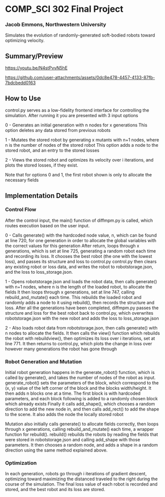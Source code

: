 # COMP_SCI 302 Final Project
### Jacob Emmons, Northwestern University

Simulates the evolution of randomly-generated soft-bodied robots toward optimizing velocity.

## Summary/Preview
https://youtu.be/N4stPvvN5hE

https://github.com/user-attachments/assets/0dc8e478-4457-4133-87fb-7bdcbedd0163

## How to Use
control.py serves as a low-fidelity frontend interface for controlling the simulation. After running it you are presented with 3 input options

0 - Generates an initial generation with n nodes for x generations
This option deletes any data stored from previous robots


1 - Mutates the stored robot by generating x mutants with n+1 nodes, where n is the number of nodes of the stored robot
This option adds a node to the stored robot, and an entry to the stored losses


2 - Views the stored robot and optimizes its velocity over i iterations, and plots the stored losses, if they exist.

Note that for options 0 and 1, the first robot shown is only to allocate the necessary fields


## Implementation Details

### Control Flow
After the control input, the main() function of diffmpm.py is called, which routes execution based on the user input. 

0 - Calls generate() with the hardcoded node value, n, which can be found at line 720, for one generation in order to allocate the global variables with the correct values for this generation
After return, loops through x generations, which is set at line 725, generating a random robot each time and recording its loss. It chooses the best robot (the one with the lowest loss), and passes its structure and loss to control.py
control.py then clears any existing robot or loss data, and writes the robot to robotstorage.json, and the loss to loss_storage.json.

1 - Opens robotstorage.json and loads the robot data, then calls generate() with n+1 nodes, where n is the length of the loaded robot, to allocate the fields
It then loops through x generations, set at line 747, calling rebuild_and_mutate() each time. This rebuilds the loaded robot and randomly adds a node to it using rebuild(), then records the structure and loss.
After all the generations have been completed, diffmpm.py passes the structure and loss for the best robot back to control.py, which overwrites robotstorage.json with the new robot and adds the loss to loss_storage.json

2 - Also loads robot data from robotstorage.json, then calls generate() with n nodes to allocate the fields. It then calls the view() function which rebuilds the robot with rebuildview(), then optimizes its loss over i iterations,
set at line 771. It then returns to control.py, which plots the change in loss over however many generations the robot has gone through


### Robot Generation and Mutation
Initial robot generation happens in the generate_robot() function, which is called by generate(), and takes the number of nodes of the robot as input.
generate_robot() sets the parameters of the block, which correspond to the (x, y) value of the left corner of the block and the blocks width/height.
It then adds n blocks one at a time. The first block is with hardcoded parameters, and each block following is added to a randomly chosen block which already exists
Finally it calls add_shape(), which chooses a random direction to add the new node in, and then calls add_rect() to add the shape to the scene. It also adds the node the locally stored robot


Mutation also initially calls generate() to allocate fields correctly, then loops through x generations, calling rebuild_and_mutate() each time, a wrapper function for rebuild(). rebuild() rebuilds the robots by reading the fields
that were stored in robotstorage.json and calling add_shape with those parameters. It then chooses a random node, and adds a shape in a random direction using the same method explained above.

### Optimization
In each generation, robots go through i iterations of gradient descent, optimizing toward maximizing the distanced traveled to the right during the course of the simulation. The final loss value of each robot is recorded and stored, and the best robot
and its loss are stored. 
